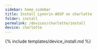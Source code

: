 ```yaml
---
sidebar: home_sidebar
title: Install Lynnrin-AOSP on charlotte
folder: install
permalink: /devices/charlotte/install
device: charlotte
---
```

{% include templates/device_install.md %}

